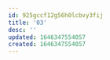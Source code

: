 ```yaml
---
id: 925gccf12g56h0lcbvy3fij
title: '03'
desc: ''
updated: 1646347554057
created: 1646347554057
---
```



